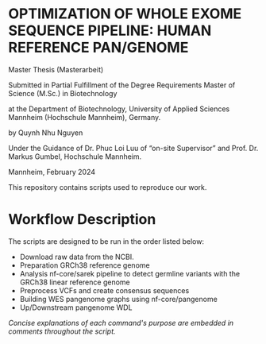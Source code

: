 # **OPTIMIZATION OF WHOLE EXOME SEQUENCE PIPELINE: HUMAN REFERENCE PAN/GENOME**
Master Thesis (Masterarbeit)

Submitted in Partial Fulfillment of the Degree Requirements Master of Science (M.Sc.) in Biotechnology

at the Department of Biotechnology, University of Applied Sciences Mannheim (Hochschule Mannheim), Germany.

by Quynh Nhu Nguyen

Under the Guidance of Dr. Phuc Loi Luu of “on-site Supervisor” and Prof. Dr. Markus Gumbel, Hochschule Mannheim.

Mannheim, February 2024 

This repository contains scripts used to reproduce our work.

# Workflow Description
The scripts are designed to be run in the order listed below:
- Download raw data from the NCBI.
- Preparation GRCh38 reference genome
- Analysis nf-core/sarek pipeline to detect germline variants with the GRCh38 linear reference genome
- Preprocess VCFs and create consensus sequences
- Building WES pangenome graphs using nf-core/pangenome
- Up/Downstream pangenome WDL

*Concise explanations of each command's purpose are embedded in comments throughout the script.*
